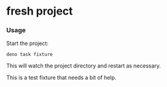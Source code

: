 # fresh project

### Usage

Start the project:

```
deno task fixture
```

This will watch the project directory and restart as necessary.

This is a test fixture that needs a bit of help.
